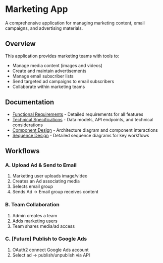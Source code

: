 ﻿# Marketing App

A comprehensive application for managing marketing content, email campaigns, and advertising materials.

## Overview

This application provides marketing teams with tools to:

- Manage media content (images and videos)
- Create and maintain advertisements
- Manage email subscriber lists
- Send targeted ad campaigns to email subscribers
- Collaborate within marketing teams

## Documentation

- [Functional Requirements](docs/FUNCTIONAL_REQUIREMENTS.md) - Detailed requirements for all features
- [Technical Specifications](docs/TECHNICAL_SPECS.md) - Data models, API endpoints, and technical considerations
- [Component Design](docs/COMPONENT_DESIGN.md) - Architecture diagram and component interactions
- [Sequence Design](docs/SEQUENCE_DESIGN.md) - Detailed sequence diagrams for key workflows

## Workflows

### A. Upload Ad & Send to Email

1. Marketing user uploads image/video
2. Creates an Ad associating media
3. Selects email group
4. Sends Ad → Email group receives content

### B. Team Collaboration

1. Admin creates a team
2. Adds marketing users
3. Team shares media/ad access

### C. [Future] Publish to Google Ads

1. OAuth2 connect Google Ads account
2. Select ad → publish/unpublish via API
